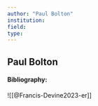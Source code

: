 ```yaml
---
author: "Paul Bolton"
institution:
field:
type:
---
```


## Paul Bolton
#### Bibliography:

![[@Francis-Devine2023-er]]